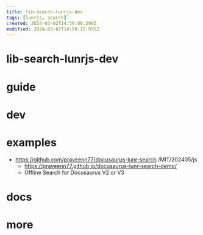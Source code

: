```yaml
---
title: lib-search-lunrjs-dev
tags: [lunrjs, search]
created: 2024-03-02T14:59:00.290Z
modified: 2024-03-02T14:59:15.935Z
---
```


# lib-search-lunrjs-dev

# guide

# dev

# examples

- https://github.com/praveenn77/docusaurus-lunr-search /MIT/202405/js
  - https://praveenn77.github.io/docusaurus-lunr-search-demo/
  - Offline Search for Docusaurus V2 or V3
# docs

## 

# more
